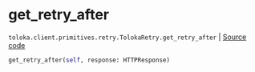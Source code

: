 # get_retry_after
`toloka.client.primitives.retry.TolokaRetry.get_retry_after` | [Source code](https://github.com/Toloka/toloka-kit/blob/v0.1.26/src/client/primitives/retry.py#L54)

```python
get_retry_after(self, response: HTTPResponse)
```

